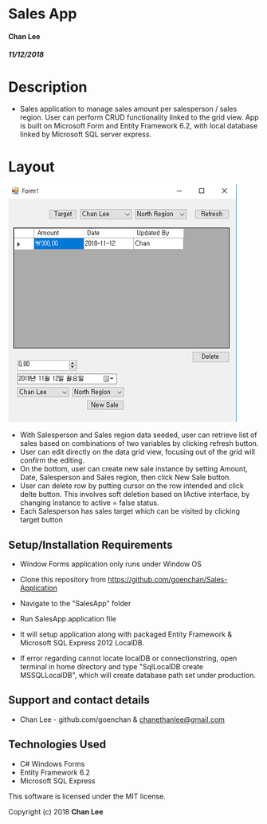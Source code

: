 # Sales App

#### Chan Lee
##### 11/12/2018

# Description
* Sales application to manage sales amount per salesperson / sales region. User can perform CRUD functionality linked to the grid view. App is built on Microsoft Form and Entity Framework 6.2, with local database linked by Microsoft SQL server express.

# Layout
![Screenshot](/screenshot.PNG)
* With Salesperson and Sales region data seeded, user can retrieve list of sales based on combinations of two variables by clicking refresh button.
* User can edit directly on the data grid view, focusing out of the grid will confirm the editing. 
* On the bottom, user can create new sale instance by setting Amount, Date, Salesperson and Sales region, then click New Sale button.
* User can delete row by putting cursor on the row intended and click delte button. This involves soft deletion based on IActive interface, by changing instance to active = false status.
* Each Salesperson has sales target which can be visited by clicking target button

## Setup/Installation Requirements
  * Window Forms application only runs under Window OS

  - Clone this repository from 
  https://github.com/goenchan/Sales-Application

  - Navigate to the "SalesApp" folder

  - Run SalesApp.application file

  - It will setup application along with packaged Entity Framework & Microsoft SQL Express 2012 LocalDB.

  - If error regarding cannot locate localDB or connectionstring, open terminal in home directory and type "SqlLocalDB create MSSQLLocalDB", which will create database path set under production.

## Support and contact details

  - Chan Lee - github.com/goenchan & chanethanlee@gmail.com


## Technologies Used

  - C# Windows Forms
  - Entity Framework 6.2
  - Microsoft SQL Express
  
This software is licensed under the MIT license.

Copyright (c) 2018 **Chan Lee**
